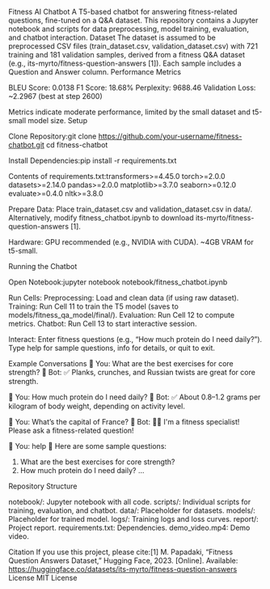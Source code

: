 Fitness AI Chatbot
A T5-based chatbot for answering fitness-related questions, fine-tuned on a Q&A dataset. This repository contains a Jupyter notebook and scripts for data preprocessing, model training, evaluation, and chatbot interaction.
Dataset
The dataset is assumed to be preprocessed CSV files (train_dataset.csv, validation_dataset.csv) with 721 training and 181 validation samples, derived from a fitness Q&A dataset (e.g., its-myrto/fitness-question-answers [1]). Each sample includes a Question and Answer column.
Performance Metrics

BLEU Score: 0.0138
F1 Score: 18.68%
Perplexity: 9688.46
Validation Loss: ~2.2967 (best at step 2600)

Metrics indicate moderate performance, limited by the small dataset and t5-small model size.
Setup

Clone Repository:git clone https://github.com/your-username/fitness-chatbot.git
cd fitness-chatbot


Install Dependencies:pip install -r requirements.txt

Contents of requirements.txt:transformers>=4.45.0
torch>=2.0.0
datasets>=2.14.0
pandas>=2.0.0
matplotlib>=3.7.0
seaborn>=0.12.0
evaluate>=0.4.0
nltk>=3.8.0


Prepare Data:
Place train_dataset.csv and validation_dataset.csv in data/.
Alternatively, modify fitness_chatbot.ipynb to download its-myrto/fitness-question-answers [1].


Hardware:
GPU recommended (e.g., NVIDIA with CUDA).
~4GB VRAM for t5-small.



Running the Chatbot

Open Notebook:jupyter notebook notebook/fitness_chatbot.ipynb


Run Cells:
Preprocessing: Load and clean data (if using raw dataset).
Training: Run Cell 11 to train the T5 model (saves to models/fitness_qa_model/final/).
Evaluation: Run Cell 12 to compute metrics.
Chatbot: Run Cell 13 to start interactive session.


Interact:
Enter fitness questions (e.g., “How much protein do I need daily?”).
Type help for sample questions, info for details, or quit to exit.



Example Conversations
💬 You: What are the best exercises for core strength?
🤖 Bot: ✅ Planks, crunches, and Russian twists are great for core strength.

💬 You: How much protein do I need daily?
🤖 Bot: ✅ About 0.8–1.2 grams per kilogram of body weight, depending on activity level.

💬 You: What’s the capital of France?
🤖 Bot: 🏃‍♀️ I'm a fitness specialist! Please ask a fitness-related question!

💬 You: help
📝 Here are some sample questions:
   1. What are the best exercises for core strength?
   2. How much protein do I need daily?
   ...

Repository Structure

notebook/: Jupyter notebook with all code.
scripts/: Individual scripts for training, evaluation, and chatbot.
data/: Placeholder for datasets.
models/: Placeholder for trained model.
logs/: Training logs and loss curves.
report/: Project report.
requirements.txt: Dependencies.
demo_video.mp4: Demo video.

Citation
If you use this project, please cite:[1] M. Papadaki, “Fitness Question Answers Dataset,” Hugging Face, 2023. [Online]. Available: https://huggingface.co/datasets/its-myrto/fitness-question-answers
License
MIT License
